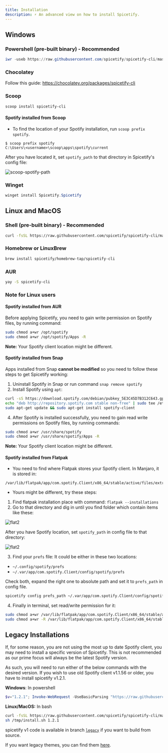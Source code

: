 ```yaml
---
title: Installation
description: ⚡ An advanced view on how to install Spicetify.
---
```


## Windows

### Powershell (pre-built binary) - Recommended

```powershell
iwr -useb https://raw.githubusercontent.com/spicetify/spicetify-cli/master/install.ps1 | iex
```

### Chocolatey

Follow this guide: https://chocolatey.org/packages/spicetify-cli

### Scoop

```powershell
scoop install spicetify-cli
```

#### Spotify installed from Scoop

- To find the location of your Spotify installation, run `scoop prefix spotify`.

```console
$ scoop prefix spotify
C:\Users\<username>\scoop\apps\spotify\current
```

After you have located it, set `spotify_path` to that directory in Spicetify's config file:

![scoop-spotify-path](https://user-images.githubusercontent.com/56180050/158084602-99428adf-93bb-4983-968f-14e1f4f5b253.png)

### Winget

```powershell
winget install Spicetify.Spicetify
```

## Linux and MacOS

### Shell (pre-built binary) - Recommended

```bash
curl -fsSL https://raw.githubusercontent.com/spicetify/spicetify-cli/master/install.sh | sh
```

### Homebrew or LinuxBrew

```bash
brew install spicetify/homebrew-tap/spicetify-cli
```

### AUR

```bash
yay -S spicetify-cli
```

### Note for Linux users

#### Spotify installed from AUR

Before applying Spicetify, you need to gain write permission on Spotify files, by running command:

```bash
sudo chmod a+wr /opt/spotify
sudo chmod a+wr /opt/spotify/Apps -R
```

**Note:** Your Spotify client location might be different.

#### Spotify installed from Snap

Apps installed from Snap **cannot be modified** so you need to follow these steps to get Spicetify working:

1. Uninstall Spotify in Snap or run command `snap remove spotify`
2. Install Spotify using `apt`:

```sh
curl -sS https://download.spotify.com/debian/pubkey_5E3C45D7B312C643.gpg | sudo apt-key add -
echo "deb http://repository.spotify.com stable non-free" | sudo tee /etc/apt/sources.list.d/spotify.list
sudo apt-get update && sudo apt-get install spotify-client
```

4. After Spotify is installed successfully, you need to gain read write permissions on Spotify files, by running commands:

```bash
sudo chmod a+wr /usr/share/spotify
sudo chmod a+wr /usr/share/spotify/Apps -R
```

**Note:** Your Spotify client location might be different.

#### Spotify installed from Flatpak

- You need to find where Flatpak stores your Spotify client. In Manjaro, it is stored in:

```
/var/lib/flatpak/app/com.spotify.Client/x86_64/stable/active/files/extra/share/spotify/
```

- Yours might be different, try these steps:

1. Find flatpak installation place with command: `flatpak --installations`
2. Go to that directory and dig in until you find folder which contain items like these:

![flat2](https://user-images.githubusercontent.com/26436809/57563050-81408780-73dc-11e9-92e8-d0cc60502ff3.png)

After you have Spotify location, set `spotify_path` in config file to that directory:

![flat2](https://user-images.githubusercontent.com/26436809/57563057-9ddcbf80-73dc-11e9-82d8-d31cdf7e9cef.png)

3. Find your `prefs` file:
   It could be either in these two locations:

- `~/.config/spotify/prefs`
- `~/.var/app/com.spotify.Client/config/spotify/prefs`

Check both, expand the right one to absolute path and set it to `prefs_path` in config file.

```bash
spicetify config prefs_path ~/.var/app/com.spotify.Client/config/spotify/prefs
```

4. Finally in terminal, set read/write permission for it:

```bash
sudo chmod a+wr /var/lib/flatpak/app/com.spotify.Client/x86_64/stable/active/files/extra/share/spotify
sudo chmod a+wr -R /var/lib/flatpak/app/com.spotify.Client/x86_64/stable/active/files/extra/share/spotify/Apps
```

## Legacy Installations

If, for some reason, you are not using the most up to date Spotify client, you may need to install a specific version of Spicetify.
This is not recommended as our prime focus will always be the latest Spotify version.

As such, you will need to run either of the below commands with the desired version.
If you wish to use old Spotify client v1.1.56 or older, you have to install spicetify v1.2.1.

**Windows**: In powershell

```powershell
$v="1.2.1"; Invoke-WebRequest -UseBasicParsing "https://raw.githubusercontent.com/spicetify/spicetify-cli/master/install.ps1" | Invoke-Expression
```

**Linux/MacOS:** In bash

```bash
curl -fsSL https://raw.githubusercontent.com/spicetify/spicetify-cli/master/install.sh -o /tmp/install.sh
sh /tmp/install.sh 1.2.1
```

spicetify v1 code is available in branch [`legacy`](https://github.com/spicetify/spicetify-cli/tree/legacy) if you want to build from source.

If you want legacy themes, you can find them [here](https://github.com/spicetify/spicetify-themes/tree/legacy).
